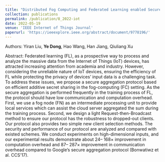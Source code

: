```yaml
---
title: "Distributed Fog Computing and Federated Learning enabled Secure Aggregation for IoT Devices"
collection: publications
permalink: /publication/8_2022-iot
date: 2022-05-19
venue: 'IEEE Internet of Things Journal'
paperurl: 'https://ieeexplore.ieee.org/abstract/document/9778196/'
---
```

Authors: Yiran Liu, **Ye Dong**, Hao Wang, Han Jiang, Qiuliang Xu

Abstract: Federated learning (FL), as a prospective way to process and analyze the massive data from the Internet of Things (IoT) devices, has attracted increasing attention from academia and industry. However, considering the unreliable nature of IoT devices, ensuring the efficiency of FL while protecting the privacy of devices’ input data is a challenging task. To address these issues, we propose a secure aggregation protocol based on efficient additive secret sharing in the fog-computing (FC) setting. As the secure aggregation is performed frequently in the training process of FL, the protocol should have low communication and computation overhead. First, we use a fog node (FN) as an intermediate processing unit to provide local services which can assist the cloud server aggregated the sum during the training process. Second, we design a light Request-then-Broadcast method to ensure our protocol has the robustness to dropped-out clients. Our protocol also provides two simple new client selection methods. The security and performance of our protocol are analyzed and compared with existed schemes. We conduct experiments on high-dimensional inputs, and our experimental results demonstrate about 24– 168× improvement in computation overhead and 87– 287× improvement in communication overhead compared to Google’s secure aggregation protocol (Bonwatiwz et al. CCS'17).